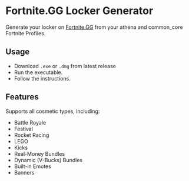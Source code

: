 # Fortnite.GG Locker Generator

Generate your locker on [Fortnite.GG](https://fortnite.gg) from your athena and common_core Fortnite Profiles.

## Usage

- Download `.exe` or `.dmg` from latest release
- Run the executable.
- Follow the instructions.

## Features

Supports all cosmetic types, including:

- Battle Royale
- Festival
- Rocket Racing
- LEGO
- Kicks
- Real-Money Bundles
- Dynamic (V-Bucks) Bundles
- Built-in Emotes
- Banners
